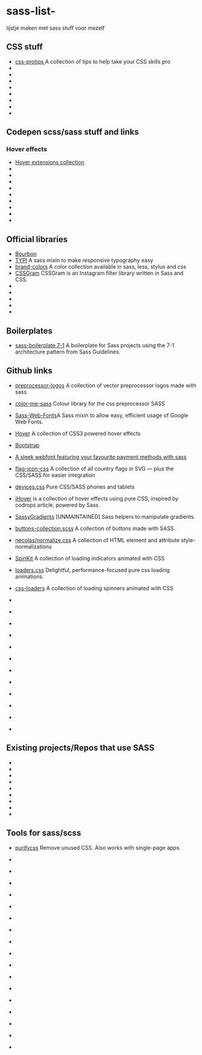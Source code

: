 # sass-list-

lijstje maken met sass stuff voor mezelf

## CSS stuff

- [css-protips ](https://github.com/AllThingsSmitty/css-protips) A collection of tips to help take your CSS skills pro
- []()
- []()
- []()
- []()
- []()
- []()
- []()
- []()


## Codepen scss/sass stuff and links

### Hover effects

- [Hover extensions collection](https://codepen.io/collection/XBLemL/3/)
- []()
- []()
- []()
- []()
- []()
- []()
- []()
- []()
- []()


## Official libraries

- [Bourbon](https://github.com/thoughtbot/bourbon)
- [TYPI](https://github.com/zellwk/typi) A sass mixin to make responsive typography easy
- [brand-colors](https://github.com/reimertz/brand-colors) A color collection available in sass, less, stylus and css 
- [CSSGram](https://github.com/una/CSSgram) CSSGram is an Instagram filter library written in Sass and CSS.
- []()
- []()
- []()
- []()
- []()

## Boilerplates

- [sass-boilerplate 7-1](https://github.com/HugoGiraudel/sass-boilerplate) A boilerplate for Sass projects using the 7-1 architecture pattern from Sass Guidelines. 


## Github links

- [preprocessor-logos](https://github.com/chloi/preprocessor-logos) A collection of vector preprocessor logos made with sass
- [color-me-sass](https://github.com/RichardBray/color-me-sass) Colour library for the css preprocessor SASS
- [Sass-Web-Fonts](https://github.com/alyssais/Sass-Web-Fonts)A Sass mixin to allow easy, efficient usage of Google Web Fonts.
- [Hover](https://github.com/IanLunn/Hover) A collection of CSS3 powered hover effects
- [Bootstrap](https://github.com/twbs/bootstrap)
- [A sleek webfont featuring your favourite payment methods with sass](https://github.com/AlexanderPoellmann/PaymentFont)
- [flag-icon-css](https://github.com/lipis/flag-icon-css) A collection of all country flags in SVG — plus the CSS/SASS for easier integration
- [devices.css](https://github.com/marvelapp/devices.css) Pure CSS/SASS phones and tablets
- [iHover](https://github.com/gudh/ihover) is a collection of hover effects using pure CSS, inspired by codrops article, powered by Sass.
- [SassyGradients](https://github.com/HugoGiraudel/SassyGradients) [UNMAINTAINED] Sass helpers to manipulate gradients.
- [buttons-collection.scss](https://github.com/Riccardo-Zanutta/buttons-collection.scss) A collection of buttons made with SASS.
- [necolas/normalize.css](https://github.com/necolas/normalize.css) A collection of HTML element and attribute style-normalizations 
- [SpinKit](https://github.com/tobiasahlin/SpinKit) A collection of loading indicators animated with CSS 
- [loaders.css](https://github.com/ConnorAtherton/loaders.css) Delightful, performance-focused pure css loading animations. 
- [css-loaders](https://github.com/lukehaas/css-loaders) A collection of loading spinners animated with CSS
- []()
- []()
- []()


- []()
- []()
- []()
- []()
- []()
- []()
- []()
- []()
- []()

## Existing projects/Repos that use SASS

- []()
- []()
- []()
- []()
- []()
- []()
- []()
- []()
- []()

## Tools for sass/scss

- [purifycss](https://github.com/purifycss/purifycss) Remove unused CSS. Also works with single-page apps.
- []()
- []()
- []()
- []()
- []()
- []()
- []()
- []()


- []()
- []()
- []()
- []()
- []()
- []()
- []()
- []()
- []()

